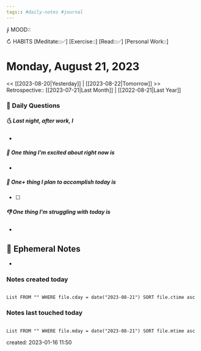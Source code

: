 ```yaml
---
tags:: #daily-notes #journal
---
```


⨑ MOOD::

↻ HABITS
[Meditate::✅]
[Exercise::]
[Read::✅]
[Personal Work::]

# Monday, August 21, 2023

<< [[2023-08-20|Yesterday]] | [[2023-08-22|Tomorrow]] >>
Retrospective:: [[2023-07-21|Last Month]] | [[2022-08-21|Last Year]]

### 📅 Daily Questions

##### 🌜 Last night, after work, I

-

##### 🙌 One thing I'm excited about right now is

-

##### 🚀 One+ thing I plan to accomplish today is

- [ ]

##### 👎 One thing I'm struggling with today is

-

## 📝 Ephemeral Notes

- 

### Notes created today

```dataview

List FROM "" WHERE file.cday = date("2023-08-21") SORT file.ctime asc

```

### Notes last touched today

```dataview

List FROM "" WHERE file.mday = date("2023-08-21") SORT file.mtime asc

```

created: 2023-01-16 11:50
